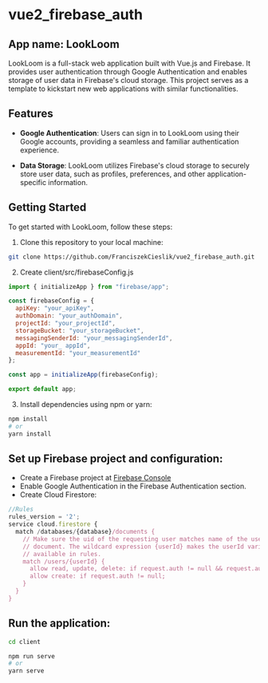 # vue2_firebase_auth
## App name: LookLoom

LookLoom is a full-stack web application built with Vue.js and Firebase. It provides user authentication through Google Authentication and enables storage of user data in Firebase's cloud storage. This project serves as a template to kickstart new web applications with similar functionalities.

## Features

- **Google Authentication**: Users can sign in to LookLoom using their Google accounts, providing a seamless and familiar authentication experience.
  
- **Data Storage**: LookLoom utilizes Firebase's cloud storage to securely store user data, such as profiles, preferences, and other application-specific information.

## Getting Started

To get started with LookLoom, follow these steps:

1. Clone this repository to your local machine:

```bash
git clone https://github.com/FranciszekCieslik/vue2_firebase_auth.git
```
2. Create client/src/firebaseConfig.js
```javascript
import { initializeApp } from "firebase/app";

const firebaseConfig = {
  apiKey: "your_apiKey",
  authDomain: "your_authDomain",
  projectId: "your_projectId",
  storageBucket: "your_storageBucket",
  messagingSenderId: "your_messagingSenderId",
  appId: "your_ appId",
  measurementId: "your_measurementId"
};

const app = initializeApp(firebaseConfig);

export default app;
```
3. Install dependencies using npm or yarn:
```bash
npm install
# or
yarn install
```


## Set up Firebase project and configuration:

* Create a Firebase project at [Firebase Console](https://console.firebase.google.com)
* Enable Google Authentication in the Firebase Authentication section.
* Create Cloud Firestore:
```javascript
//Rules
rules_version = '2';
service cloud.firestore {
  match /databases/{database}/documents {
    // Make sure the uid of the requesting user matches name of the user
    // document. The wildcard expression {userId} makes the userId variable
    // available in rules.
    match /users/{userId} {
      allow read, update, delete: if request.auth != null && request.auth.uid == userId;
      allow create: if request.auth != null;
    }
  }
}
```
## Run the application:
```bash
cd client
```
```bash
npm run serve
# or
yarn serve
```
